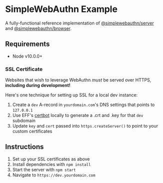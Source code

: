 # SimpleWebAuthn Example

A fully-functional reference implementation of [@simplewebauthn/server](../packages/server) and [@simplewebauthn/browser](../packages/browser).

## Requirements

- Node v10.0.0+

### SSL Certificate

Websites that wish to leverage WebAuthn _must_ be served over HTTPS, **including during development!**

Here's one technique for setting up SSL for a local dev instance:

1. Create a `dev` A-record in `yourdomain.com`'s DNS settings that points to `127.0.0.1`
2. Use EFF's [certbot](https://certbot.eff.org/) locally to generate a .crt and .key for that `dev` subdomain
3. Update `key` and `cert` passed into `https.createServer()` to point to your custom certificates

## Instructions

1. Set up your SSL certificates as above
2. Install dependencies with `npm install`
3. Start the server with `npm start`
4. Navigate to `https://dev.yourdomain.com`
